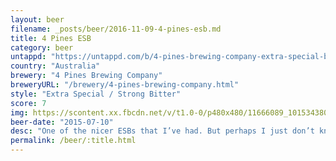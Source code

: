 ```yaml
---
layout: beer
filename: _posts/beer/2016-11-09-4-pines-esb.md
title: 4 Pines ESB
category: beer
untappd: "https://untappd.com/b/4-pines-brewing-company-extra-special-bitter/23622"
country: "Australia"
brewery: "4 Pines Brewing Company"
breweryURL: "/brewery/4-pines-brewing-company.html"
style: "Extra Special / Strong Bitter"
score: 7
img: https://scontent.xx.fbcdn.net/v/t1.0-0/p480x480/11666089_10153438038438745_5192310955658972737_n.jpg?oh=0dc8698da19eb133d663fca314dbb331&oe=5AF97EB4
beer-date: "2015-07-10"
desc: "One of the nicer ESBs that I’ve had. But perhaps I just don’t know what an ESB is supposed to taste like"
permalink: /beer/:title.html
---
```

